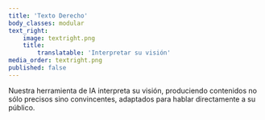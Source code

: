 ```yaml
---
title: 'Texto Derecho'
body_classes: modular
text_right:
    image: textright.png
    title:
        translatable: 'Interpretar su visión'
media_order: textright.png
published: false
---
```


Nuestra herramienta de IA interpreta su visión, produciendo contenidos no sólo precisos sino convincentes, adaptados para hablar directamente a su público.